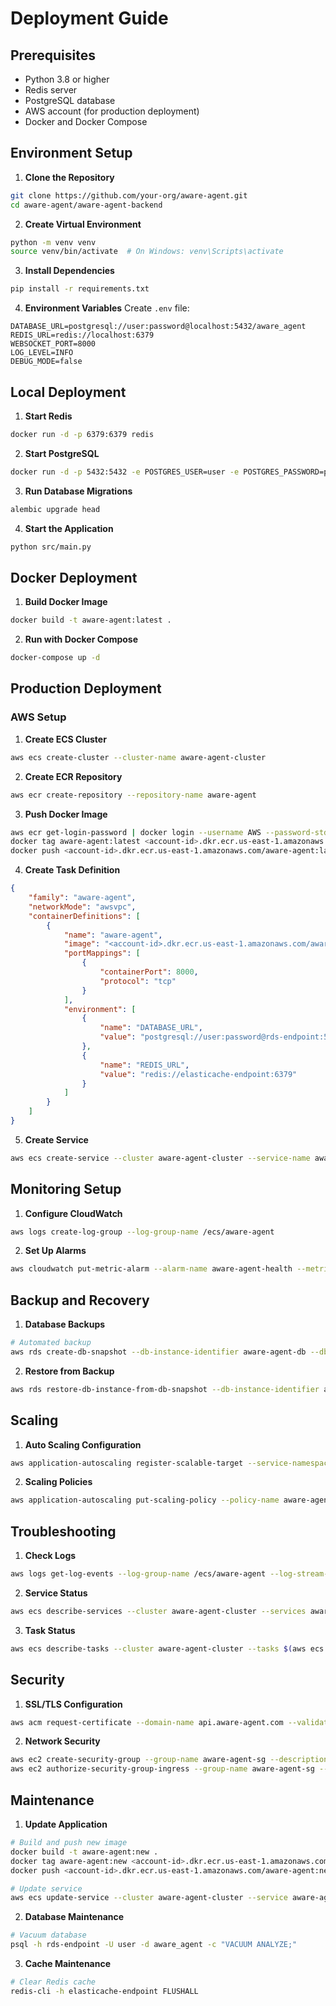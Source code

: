 # Deployment Guide

## Prerequisites

- Python 3.8 or higher
- Redis server
- PostgreSQL database
- AWS account (for production deployment)
- Docker and Docker Compose

## Environment Setup

1. **Clone the Repository**
```bash
git clone https://github.com/your-org/aware-agent.git
cd aware-agent/aware-agent-backend
```

2. **Create Virtual Environment**
```bash
python -m venv venv
source venv/bin/activate  # On Windows: venv\Scripts\activate
```

3. **Install Dependencies**
```bash
pip install -r requirements.txt
```

4. **Environment Variables**
Create `.env` file:
```env
DATABASE_URL=postgresql://user:password@localhost:5432/aware_agent
REDIS_URL=redis://localhost:6379
WEBSOCKET_PORT=8000
LOG_LEVEL=INFO
DEBUG_MODE=false
```

## Local Deployment

1. **Start Redis**
```bash
docker run -d -p 6379:6379 redis
```

2. **Start PostgreSQL**
```bash
docker run -d -p 5432:5432 -e POSTGRES_USER=user -e POSTGRES_PASSWORD=password -e POSTGRES_DB=aware_agent postgres
```

3. **Run Database Migrations**
```bash
alembic upgrade head
```

4. **Start the Application**
```bash
python src/main.py
```

## Docker Deployment

1. **Build Docker Image**
```bash
docker build -t aware-agent:latest .
```

2. **Run with Docker Compose**
```bash
docker-compose up -d
```

## Production Deployment

### AWS Setup

1. **Create ECS Cluster**
```bash
aws ecs create-cluster --cluster-name aware-agent-cluster
```

2. **Create ECR Repository**
```bash
aws ecr create-repository --repository-name aware-agent
```

3. **Push Docker Image**
```bash
aws ecr get-login-password | docker login --username AWS --password-stdin <account-id>.dkr.ecr.us-east-1.amazonaws.com
docker tag aware-agent:latest <account-id>.dkr.ecr.us-east-1.amazonaws.com/aware-agent:latest
docker push <account-id>.dkr.ecr.us-east-1.amazonaws.com/aware-agent:latest
```

4. **Create Task Definition**
```json
{
    "family": "aware-agent",
    "networkMode": "awsvpc",
    "containerDefinitions": [
        {
            "name": "aware-agent",
            "image": "<account-id>.dkr.ecr.us-east-1.amazonaws.com/aware-agent:latest",
            "portMappings": [
                {
                    "containerPort": 8000,
                    "protocol": "tcp"
                }
            ],
            "environment": [
                {
                    "name": "DATABASE_URL",
                    "value": "postgresql://user:password@rds-endpoint:5432/aware_agent"
                },
                {
                    "name": "REDIS_URL",
                    "value": "redis://elasticache-endpoint:6379"
                }
            ]
        }
    ]
}
```

5. **Create Service**
```bash
aws ecs create-service --cluster aware-agent-cluster --service-name aware-agent-service --task-definition aware-agent:1 --desired-count 2 --launch-type FARGATE
```

## Monitoring Setup

1. **Configure CloudWatch**
```bash
aws logs create-log-group --log-group-name /ecs/aware-agent
```

2. **Set Up Alarms**
```bash
aws cloudwatch put-metric-alarm --alarm-name aware-agent-health --metric-name HealthCheckStatus --namespace AWS/ECS --statistic Average --period 300 --threshold 1 --comparison-operator LessThanThreshold --evaluation-periods 2
```

## Backup and Recovery

1. **Database Backups**
```bash
# Automated backup
aws rds create-db-snapshot --db-instance-identifier aware-agent-db --db-snapshot-identifier aware-agent-backup-$(date +%Y%m%d)
```

2. **Restore from Backup**
```bash
aws rds restore-db-instance-from-db-snapshot --db-instance-identifier aware-agent-db-new --db-snapshot-identifier aware-agent-backup-20240101
```

## Scaling

1. **Auto Scaling Configuration**
```bash
aws application-autoscaling register-scalable-target --service-namespace ecs --resource-id service/aware-agent-cluster/aware-agent-service --scalable-dimension ecs:service:DesiredCount --min-capacity 2 --max-capacity 10
```

2. **Scaling Policies**
```bash
aws application-autoscaling put-scaling-policy --policy-name aware-agent-scaling --service-namespace ecs --resource-id service/aware-agent-cluster/aware-agent-service --scalable-dimension ecs:service:DesiredCount --policy-type TargetTrackingScaling --target-tracking-scaling-policy-configuration file://scaling-policy.json
```

## Troubleshooting

1. **Check Logs**
```bash
aws logs get-log-events --log-group-name /ecs/aware-agent --log-stream-name aware-agent/$(aws logs describe-log-streams --log-group-name /ecs/aware-agent --query 'logStreams[0].logStreamName' --output text)
```

2. **Service Status**
```bash
aws ecs describe-services --cluster aware-agent-cluster --services aware-agent-service
```

3. **Task Status**
```bash
aws ecs describe-tasks --cluster aware-agent-cluster --tasks $(aws ecs list-tasks --cluster aware-agent-cluster --service-name aware-agent-service --query 'taskArns[0]' --output text)
```

## Security

1. **SSL/TLS Configuration**
```bash
aws acm request-certificate --domain-name api.aware-agent.com --validation-method DNS
```

2. **Network Security**
```bash
aws ec2 create-security-group --group-name aware-agent-sg --description "Security group for Aware Agent"
aws ec2 authorize-security-group-ingress --group-name aware-agent-sg --protocol tcp --port 8000 --cidr 0.0.0.0/0
```

## Maintenance

1. **Update Application**
```bash
# Build and push new image
docker build -t aware-agent:new .
docker tag aware-agent:new <account-id>.dkr.ecr.us-east-1.amazonaws.com/aware-agent:new
docker push <account-id>.dkr.ecr.us-east-1.amazonaws.com/aware-agent:new

# Update service
aws ecs update-service --cluster aware-agent-cluster --service aware-agent-service --force-new-deployment
```

2. **Database Maintenance**
```bash
# Vacuum database
psql -h rds-endpoint -U user -d aware_agent -c "VACUUM ANALYZE;"
```

3. **Cache Maintenance**
```bash
# Clear Redis cache
redis-cli -h elasticache-endpoint FLUSHALL
``` 